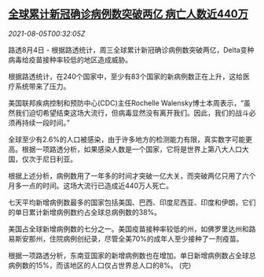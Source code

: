 <!--1628125263000-->
[全球累计新冠确诊病例数突破两亿 病亡人数近440万](https://cn.reuters.com/article/global-covid19-0804-wedn-idCNKBS2F6022)
------

<div><i>2021-08-05T00:32:05Z</i></div><p>路透8月4日 - 根据路透统计，周三全球累计新冠确诊病例数突破两亿，Delta变种病毒给疫苗接种率较低的地区造成威胁。</p><p>根据路透统计，在240个国家中，至少有83个国家的新病例数正在上升，这给医疗系统带来了压力。</p><p>美国联邦疾病控制和预防中心(CDC)主任Rochelle Walensky博士本周表示，“虽然我们迫切希望结束这场大流行，但病毒显然没有离开我们。因此，我们的战斗必须再持续一段时间。”</p><p>全球至少有2.6%的人口被感染，由于许多地方的检测能力有限，真实数字可能更高。根据一项路透分析，如果感染人数是一个国家，它将是世界上第八大人口大国，仅次于尼日利亚。</p><p>根据上述分析，病例数用了一年多的时间才突破一亿大关，而突破两亿只用了六个月多一点的时间。这场大流行已造成近440万人死亡。</p><p>七天平均新增病例数最多的国家包括美国、巴西、印度尼西亚、印度和伊朗，它们的单日累计新增病例数约占全球总病例数的38%。</p><p>美国占全球新增病例数的七分之一。美国疫苗接种率较低的州，如佛罗里达州和路易斯安那州，住院病例创纪录，尽管全美70%的成年人至少接种了一剂疫苗。</p><p>根据一项路透分析，东南亚国家的新增病例数也在增加。单日新增病例数占全球总病例数的15%，而该地区的人口仅占世界总人口的8%。 (完)</p>
